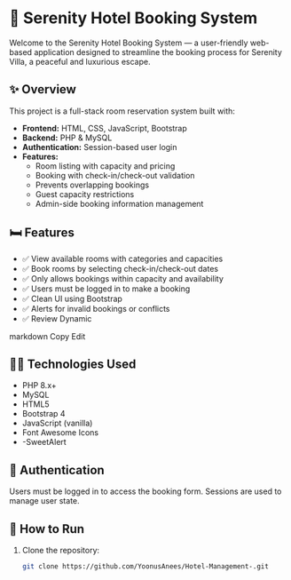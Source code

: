 # 🏨 Serenity Hotel Booking System

Welcome to the Serenity Hotel Booking System — a user-friendly web-based application designed to streamline the booking process for Serenity Villa, a peaceful and luxurious escape.

## ✨ Overview

This project is a full-stack room reservation system built with:

- **Frontend:** HTML, CSS, JavaScript, Bootstrap
- **Backend:** PHP & MySQL
- **Authentication:** Session-based user login
- **Features:**
  - Room listing with capacity and pricing
  - Booking with check-in/check-out validation
  - Prevents overlapping bookings
  - Guest capacity restrictions
  - Admin-side booking information management

## 🛏️ Features

- ✅ View available rooms with categories and capacities
- ✅ Book rooms by selecting check-in/check-out dates
- ✅ Only allows bookings within capacity and availability
- ✅ Users must be logged in to make a booking
- ✅ Clean UI using Bootstrap
- ✅ Alerts for invalid bookings or conflicts
- ✅ Review Dynamic



markdown
Copy
Edit

## 🧑‍💻 Technologies Used

- PHP 8.x+
- MySQL
- HTML5
- Bootstrap 4
- JavaScript (vanilla)
- Font Awesome Icons
- -SweetAlert

## 🔐 Authentication

Users must be logged in to access the booking form. Sessions are used to manage user state.

## 📌 How to Run

1. Clone the repository:
   ```bash
   git clone https://github.com/YoonusAnees/Hotel-Management-.git
